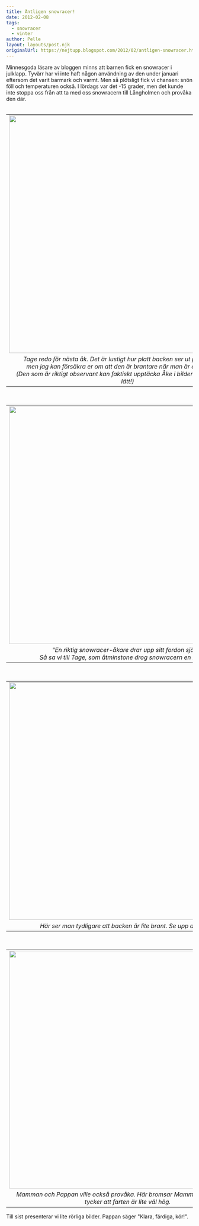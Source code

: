 ```yaml
---
title: Äntligen snowracer!
date: 2012-02-08
tags: 
  - snowracer
  - vinter	
author: Pelle
layout: layouts/post.njk
originalUrl: https://nejtupp.blogspot.com/2012/02/antligen-snowracer.html
---
```


Minnesgoda läsare av bloggen minns att barnen fick en snowracer i julklapp. Tyvärr har vi inte haft någon användning av den under januari eftersom det varit barmark och varmt. Men så plötsligt fick vi chansen: snön föll och temperaturen också. I lördags var det -15 grader, men det kunde inte stoppa oss från att ta med oss snowracern till Långholmen och provåka den där.<br><br><table align="center" cellpadding="0" cellspacing="0" class="tr-caption-container" style="margin-left: auto; margin-right: auto; text-align: center;"><tbody><tr><td style="text-align: center;"><img src="../../../../img/Snowracer+pa%CC%8A+La%CC%8Angholmen-_MG_0897.jpg" width="640"></td></tr><tr><td class="tr-caption" style="text-align: center;"><i>Tage redo för nästa åk. Det är lustigt hur platt backen ser ut på fotografier, <br>men jag kan försäkra er om att den är brantare när man är där på riktigt.<br>(Den som är riktigt observant kan faktiskt upptäcka Åke i bilden. Men det är inte lätt!)</i></td></tr></tbody></table><br><table align="center" cellpadding="0" cellspacing="0" class="tr-caption-container" style="margin-left: auto; margin-right: auto; text-align: center;"><tbody><tr><td style="text-align: center;"><img src="../../../../img/Snowracer+pa%CC%8A+La%CC%8Angholmen-_MG_0893.jpg" width="640"></td></tr><tr><td class="tr-caption" style="text-align: center;"><i>"En riktig snowracer-åkare drar upp sitt fordon själv". <br>Så sa vi till Tage, som åtminstone drog snowracern en bit själv.</i></td></tr></tbody></table><br><table align="center" cellpadding="0" cellspacing="0" class="tr-caption-container" style="margin-left: auto; margin-right: auto; text-align: center;"><tbody><tr><td style="text-align: center;"><img src="../../../../img/Snowracer+pa%CC%8A+La%CC%8Angholmen-_MG_0888.jpg" width="640"></td></tr><tr><td class="tr-caption" style="text-align: center;"><i>Här ser man tydligare att backen är lite brant. Se upp där nere!</i></td></tr></tbody></table><br><table align="center" cellpadding="0" cellspacing="0" class="tr-caption-container" style="margin-left: auto; margin-right: auto; text-align: center;"><tbody><tr><td style="text-align: center;"><img src="../../../../img/Snowracer+pa%CC%8A+La%CC%8Angholmen-_MG_0883.jpg" width="640"></td></tr><tr><td class="tr-caption" style="text-align: center;"><i>Mamman och Pappan ville också provåka. Här bromsar Mamman eftersom hon tycker att farten är lite väl hög.</i></td></tr></tbody></table>Till sist presenterar vi lite rörliga bilder. Pappan säger "Klara, färdiga, kör!".<br><br><object class="BLOG_video_class" contentid="f90002a4fae07f43" height="266" id="BLOG_video-f90002a4fae07f43" width="320"></object><br><div><br></div>
